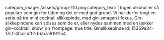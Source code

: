 category_image: /assets/group-110.png
category_text: |
  Ingen alkohol er så populær som gin for tiden og det er med god grund. Vi har derfor kogt en serie på tre mini cocktail slikkepinde, med gin-smagen i fokus. 
  Gin-slikkepindene kan spises som de er, eller nydes sammen med en lækker gin-cocktail.
show_on_frontpage: true
title: Ginslikkepinde
id: 15369a34-17cf-4fcd-bff2-bbb7a8191154
